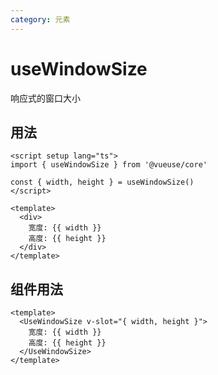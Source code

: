```yaml
---
category: 元素
---
```


# useWindowSize

响应式的窗口大小

## 用法

```vue
<script setup lang="ts">
import { useWindowSize } from '@vueuse/core'

const { width, height } = useWindowSize()
</script>

<template>
  <div>
    宽度: {{ width }}
    高度: {{ height }}
  </div>
</template>
```

## 组件用法

```vue
<template>
  <UseWindowSize v-slot="{ width, height }">
    宽度: {{ width }}
    高度: {{ height }}
  </UseWindowSize>
</template>
```